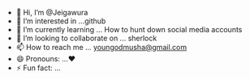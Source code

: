 - 👋 Hi, I’m @Jeigawura
- 👀 I’m interested in ...github
- 🌱 I’m currently learning ... How to hunt down social media accounts
- 💞️ I’m looking to collaborate on ... sherlock
- 📫 How to reach me ... youngodmusha@gmail.com
- 😄 Pronouns: ...❤️
- ⚡ Fun fact: ...

<!---
Jeigawura/Jeigawura is a ✨ special ✨ repository because its `README.md` (this file) appears on your GitHub profile.
You can click the Preview link to take a look at your changes.
--->
